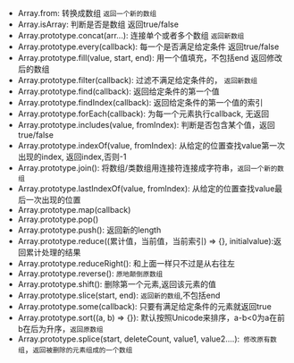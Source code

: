 - Array.from: 转换成数组 `返回一个新的数组`
- Array.isArray: 判断是否是数组 返回true/false
- Array.prototype.concat(arr...): 连接单个或者多个数组 `返回新数组`
- Array.prototype.every(callback): 每一个是否满足给定条件 返回true/false
- Array.prototype.fill(value, start, end): 用一个值填充，不包括end 返回修改后的数组
- Array.prototype.filter(callback): 过滤不满足给定条件的， `返回新数组`
- Array.prototype.find(callback): 返回给定条件的第一个值
- Array.prototype.findIndex(callback): 返回给定条件的第一个值的索引
- Array.prototype.forEach(callback): 为每一个元素执行callback, 无返回
- Array.prototype.includes(value, fromIndex): 判断是否包含某个值，返回true/false
- Array.prototype.indexOf(value, fromIndex): 从给定的位置查找value第一次出现的index, 返回index,否则-1
- Array.prototype.join(): 将数组/类数组用连接符连接成字符串，`返回一个新的数组`
- Array.prototype.lastIndexOf(value, fromIndex): 从给定的位置查找value最后一次出现的位置
- Array.prototype.map(callback)
- Array.prototype.pop()
- Array.prototype.push(): 返回新的length
- Array.prototype.reduce((累计值，当前值，当前索引) => {}, initialvalue):返回累计处理的结果
- Array.prototype.reduceRight(): 和上面一样只不过是从右往左
- Array.prototype.reverse(): `原地颠倒原数组`
- Array.prototype.shift(): 删除第一个元素,返回该元素的值
- Array.prototype.slice(start, end): `返回新的数组`,不包括end
- Array.prototype.some(callback): 只要有满足给定条件的元素就返回true
- Array.prototype.sort((a, b) => {}): 默认按照Unicode来排序，a-b<0为a在前b在后为升序，`返回原数组`
- Array.prototype.splice(start, deleteCount, value1, value2....):` 修改原有数组`，`返回被删除的元素组成的一个数组`
